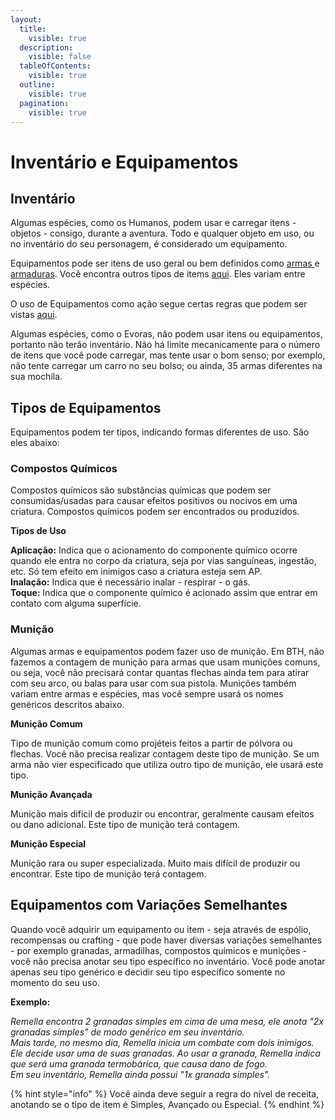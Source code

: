 ```yaml
---
layout:
  title:
    visible: true
  description:
    visible: false
  tableOfContents:
    visible: true
  outline:
    visible: true
  pagination:
    visible: true
---
```


# Inventário e Equipamentos

## Inventário

Algumas espécies, como os Humanos, podem usar e carregar itens - objetos - consigo, durante a aventura. Todo e qualquer objeto em uso, ou no inventário do seu personagem, é considerado um equipamento.&#x20;

Equipamentos pode ser itens de uso geral ou bem definidos como [armas ](armas.md)e [armaduras](armaduras.md). Você encontra outros tipos de items [aqui](inventario-e-equipamentos.md#tipos-de-equipamentos). Eles variam entre espécies.

O uso de Equipamentos como ação segue certas regras que podem ser vistas [aqui](acoes.md#interagir-com-objetos).

Algumas espécies, como o Evoras, não podem usar itens ou equipamentos, portanto não terão inventário. Não há limite mecanicamente para o número de itens que você pode carregar, mas tente usar o bom senso; por exemplo, não tente carregar um carro no seu bolso; ou ainda, 35 armas diferentes na sua mochila.

## Tipos de Equipamentos <a href="#tipos-de-equipamentos" id="tipos-de-equipamentos"></a>

Equipamentos podem ter tipos, indicando formas diferentes de uso. São eles abaixo:

### Compostos Químicos <a href="#compostos-quimicos" id="compostos-quimicos"></a>

Compostos químicos são substâncias químicas que podem ser consumidas/usadas para causar efeitos positivos ou nocivos em uma criatura. Compostos químicos podem ser encontrados ou produzidos.&#x20;

**Tipos de Uso**

**Aplicação:** Indica que o acionamento do componente químico ocorre quando ele entra no corpo da criatura, seja por vias sanguíneas, ingestão, etc. Só tem efeito em inimigos caso a criatura esteja sem AP.\
**Inalação:** Indica que é necessário inalar - respirar - o gás.\
**Toque:** Indica que o componente químico é acionado assim que entrar em contato com alguma superfície.

### Munição <a href="#municao" id="municao"></a>

Algumas armas e equipamentos podem fazer uso de munição. Em BTH, não fazemos a contagem de munição para armas que usam munições comuns, ou seja, você não precisará contar quantas flechas ainda tem para atirar com seu arco, ou balas para usar com sua pistola. Munições também variam entre armas e espécies, mas você sempre usará os nomes genéricos descritos abaixo.

**Munição Comum**

Tipo de munição comum como projéteis feitos a partir de pólvora ou flechas. Você não precisa realizar contagem deste tipo de munição. Se um arma não vier especificado que utiliza outro tipo de munição, ele usará este tipo.

**Munição Avançada**

Munição mais difícil de produzir ou encontrar, geralmente causam efeitos ou dano adicional. Este tipo de munição terá contagem.

**Munição Especial**

Munição rara ou super especializada. Muito mais difícil de produzir ou encontrar. Este tipo de munição terá contagem.

## Equipamentos com Variações Semelhantes <a href="#equipamentos-com-variacoes-semelhantes" id="equipamentos-com-variacoes-semelhantes"></a>

Quando você adquirir um equipamento ou item - seja através de espólio, recompensas ou crafting - que pode haver diversas variações semelhantes - por exemplo granadas, armadilhas, compostos químicos e munições - você não precisa anotar seu tipo específico no inventário. Você pode anotar apenas seu tipo genérico e decidir seu tipo específico somente no momento do seu uso.

**Exemplo:**

_Remella encontra 2 granadas simples em cima de uma mesa, ele anota "2x granadas simples" de modo genérico em seu inventário._\
_Mais tarde, no mesmo dia, Remella inicia um combate com dois inimigos. Ele decide usar uma de suas granadas. Ao usar a granada, Remella indica que será uma granada termobárica, que causa dano de fogo._\
_Em seu inventário, Remella ainda possui "1x granada simples"._

{% hint style="info" %}
Você ainda deve seguir a regra do nível de receita, anotando se o tipo de item é Simples, Avançado ou Especial.
{% endhint %}
